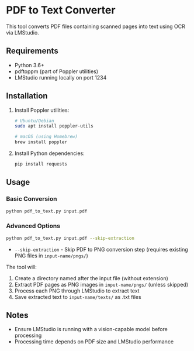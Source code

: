 # PDF to Text Converter

This tool converts PDF files containing scanned pages into text using OCR via LMStudio.

## Requirements
- Python 3.6+
- pdftoppm (part of Poppler utilities)
- LMStudio running locally on port 1234

## Installation
1. Install Poppler utilities:
   ```bash
   # Ubuntu/Debian
   sudo apt install poppler-utils
   
   # macOS (using Homebrew)
   brew install poppler
   ```

2. Install Python dependencies:
   ```bash
   pip install requests
   ```

## Usage

### Basic Conversion
```bash
python pdf_to_text.py input.pdf
```

### Advanced Options
```bash
python pdf_to_text.py input.pdf --skip-extraction
```
- `--skip-extraction` - Skip PDF to PNG conversion step (requires existing PNG files in `input-name/pngs/`)

The tool will:
1. Create a directory named after the input file (without extension)
2. Extract PDF pages as PNG images in `input-name/pngs/` (unless skipped)
3. Process each PNG through LMStudio to extract text
4. Save extracted text to `input-name/texts/` as .txt files

## Notes
- Ensure LMStudio is running with a vision-capable model before processing
- Processing time depends on PDF size and LMStudio performance